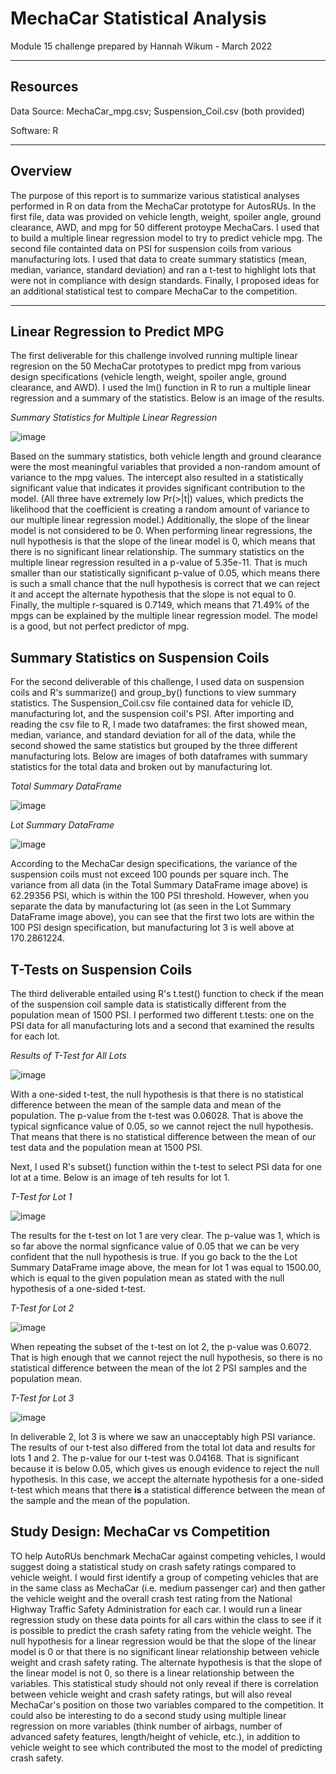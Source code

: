 # MechaCar Statistical Analysis
Module 15 challenge prepared by Hannah Wikum - March 2022

___
## Resources
Data Source: MechaCar_mpg.csv; Suspension_Coil.csv (both provided)

Software: R
___
## Overview
The purpose of this report is to summarize various statistical analyses performed in R on data from the MechaCar prototype for AutosRUs. In the first file, data was provided on vehicle length, weight, spoiler angle, ground clearance, AWD, and mpg for 50 different protoype MechaCars. I used that to build a multiple linear regression model to try to predict vehicle mpg. The second file containted data on PSI for suspension coils from various manufacturing lots. I used that data to create summary statistics (mean, median, variance, standard deviation) and ran a t-test to highlight lots that were not in compliance with design standards. Finally, I proposed ideas for an additional statistical test to compare MechaCar to the competition.

___
## Linear Regression to Predict MPG
The first deliverable for this challenge involved running multiple linear regresion on the 50 MechaCar prototypes to predict mpg from various design specifications (vehicle length, weight, spoiler angle, ground clearance, and AWD). I used the lm() function in R to run a multiple linear regression and a summary of the statistics. Below is an image of the results.

_Summary Statistics for Multiple Linear Regression_

![image](https://user-images.githubusercontent.com/93058069/160254790-9832926d-178a-49a8-b47e-d9956b9ed2f3.png)

Based on the summary statistics, both vehicle length and ground clearance were the most meaningful variables that provided a non-random amount of variance to the mpg values. The intercept also resulted in a statistically significant value that indicates it provides significant contribution to the model. (All three have extremely low Pr(>|t|) values, which predicts the likelihood that the coefficient is creating a random amount of variance to our multiple linear regression model.) Additionally, the slope of the linear model is not considered to be 0. When performing linear regressions, the null hypothesis is that the slope of the linear model is 0, which means that there is no significant linear relationship. The summary statistics on the multiple linear regression resulted in a p-value of 5.35e-11. That is much smaller than our statistically significant p-value of 0.05, which means there is such a small chance that the null hypothesis is correct that we can reject it and accept the alternate hypothesis that the slope is not equal to 0. Finally, the multiple r-squared is 0.7149, which means that 71.49% of the mpgs can be explained by the multiple linear regression model. The model is a good, but not perfect predictor of mpg.

## Summary Statistics on Suspension Coils
For the second deliverable of this challenge, I used data on suspension coils and R's summarize() and group_by() functions to view summary statistics. The Suspension_Coil.csv file contained data for vehicle ID, manufacturing lot, and the suspension coil's PSI. After importing and reading the csv file to R, I made two dataframes: the first showed mean, median, variance, and standard deviation for all of the data, while the second showed the same statistics but grouped by the three different manufacturing lots. Below are images of both dataframes with summary statistics for the total data and broken out by manufacturing lot.

_Total Summary DataFrame_

![image](https://user-images.githubusercontent.com/93058069/160254800-4d2254be-ea52-4d9a-a51f-c08fa37561b9.png)

_Lot Summary DataFrame_

![image](https://user-images.githubusercontent.com/93058069/160254803-2d8eea0b-cef4-4f27-9c8e-781ab7a039b7.png)

According to the MechaCar design specifications, the variance of the suspension coils must not exceed 100 pounds per square inch. The variance from all data (in the Total Summary DataFrame image above) is 62.29356 PSI, which is within the 100 PSI threshold. However, when you separate the data by manufacturing lot (as seen in the Lot Summary DataFrame image above), you can see that the first two lots are within the 100 PSI design specification, but manufacturing lot 3 is well above at 170.2861224.

## T-Tests on Suspension Coils
The third deliverable entailed using R's t.test() function to check if the mean of the suspension coil sample data is statistically different from the population mean of 1500 PSI. I performed two different t.tests: one on the PSI data for all manufacturing lots and a second that examined the results for each lot.

_Results of T-Test for All Lots_

![image](https://user-images.githubusercontent.com/93058069/160254811-51a6c8db-8853-4cdb-9631-1e41ac9a616e.png)

With a one-sided t-test, the null hypothesis is that there is no statistical difference between the mean of the sample data and mean of the population. The p-value from the t-test was 0.06028. That is above the typical signficance value of 0.05, so we cannot reject the null hypothesis. That means that there is no statistical difference between the mean of our test data and the population mean at 1500 PSI. 

Next, I used R's subset() function within the t-test to select PSI data for one lot at a time. Below is an image of teh results for lot 1.

_T-Test for Lot 1_

![image](https://user-images.githubusercontent.com/93058069/160254817-2e391517-00f4-41d6-9008-3d59f2f5f3cd.png)

The results for the t-test on lot 1 are very clear. The p-value was 1, which is so far above the normal signficance value of 0.05 that we can be very confident that the null hypothesis is true. If you go back to the the Lot Summary DataFrame image above, the mean for lot 1 was equal to 1500.00, which is equal to the given population mean as stated with the null hypothesis of a one-sided t-test.

_T-Test for Lot 2_

![image](https://user-images.githubusercontent.com/93058069/160254819-d6e1a81b-8ca9-4c97-81ff-f8b09c7927d2.png)

When repeating the subset of the t-test on lot 2, the p-value was 0.6072. That is high enough that we cannot reject the null hypothesis, so there is no statistical difference between the mean of the lot 2 PSI samples and the population mean.

_T-Test for Lot 3_

![image](https://user-images.githubusercontent.com/93058069/160254821-d7765efb-1122-494b-8f6d-14261101842d.png)

In deliverable 2, lot 3 is where we saw an unacceptably high PSI variance. The results of our t-test also differed from the total lot data and results for lots 1 and 2. The p-value for our t-test was 0.04168. That is significant because it is below 0.05, which gives us enough evidence to reject the null hypothesis. In this case, we accept the alternate hypothesis for a one-sided t-test which means that there **is** a statistical difference between the mean of the sample and the mean of the population.

## Study Design: MechaCar vs Competition
TO help AutoRUs benchmark MechaCar against competing vehicles, I would suggest doing a statistical study on crash safety ratings compared to vehicle weight. I would first identify a group of competing vehicles that are in the same class as MechaCar (i.e. medium passenger car) and then gather the vehicle weight and the overall crash test rating from the National Highway Traffic Safety Administration for each car. I would run a linear regression study on these data points for all cars within the class to see if it is possible to predict the crash safety rating from the vehicle weight. The null hypothesis for a linear regression would be that the slope of the linear model is 0 or that there is no significant linear relationship between vehicle weight and crash safety rating. The alternate hypothesis is that the slope of the linear model is not 0, so there is a linear relationship between the variables. This statistical study should not only reveal if there is correlation between vehicle weight and crash safety ratings, but will also reveal MechaCar's position on those two variables compared to the competition. It could also be interesting to do a second study using multiple linear regression on more variables (think number of airbags, number of advanced safety features, length/height of vehicle, etc.), in addition to vehicle weight to see which contributed the most to the model of predicting crash safety.
